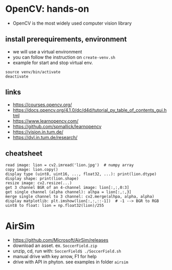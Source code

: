 # OpenCV: hands-on
* OpenCV is the most widely used computer vision library

## install prerequirements, environment
* we will use a virtual environment
* you can follow the instruction on `create-venv.sh`
* example for start and stop virtual env.
```
source venv/bin/activate
deactivate
```

## links
* https://courses.opencv.org/
* https://docs.opencv.org/4.1.0/dc/d4d/tutorial_py_table_of_contents_gui.html
* https://www.learnopencv.com/
* https://github.com/spmallick/learnopencv
* https://vision.in.tum.de/
* https://dvl.in.tum.de/research/

## cheatsheet
```
read image: lion = cv2.imread('lion.jpg')  # numpy array
copy image: lion.copy()
display type (uint8, uint16, ..., float32, ...): print(lion.dtype)
display shape: print(lion.shape)
resize image: cv2.resize(...)
get 3 channel BGR of an 4-channel image: lion[:,:,0:3]
get single channel (alpha channel): alhpa = lion[:,:,3]
merge single channel to 3 channel: cv2.merge(alhpa, alpha, alpha)
display matplotlib: plt.imshow(lion[:,:,::-1])  # -1 --> BGR to RGB
uint8 to float: lion = np.float32(lion)/255
```

# AirSim
* https://github.com/Microsoft/AirSim/releases
* download an asset. ex. `SoccerField.zip`
* unzip, cd, run with: `SoccerField$ ./SoccerField.sh`
* manual drive with key arrow, F1 for help
* drive with API in phyton. see examples in folder `airsim`
